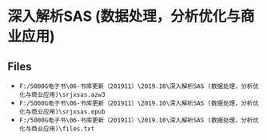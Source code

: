 # 深入解析SAS (数据处理，分析优化与商业应用)

## Files

- `F:/5000G电子书\06-书库更新（201911）\2019.10\深入解析SAS (数据处理，分析优化与商业应用)\srjxsas.azw3`
- `F:/5000G电子书\06-书库更新（201911）\2019.10\深入解析SAS (数据处理，分析优化与商业应用)\srjxsas.epub`
- `F:/5000G电子书\06-书库更新（201911）\2019.10\深入解析SAS (数据处理，分析优化与商业应用)\files.txt`
